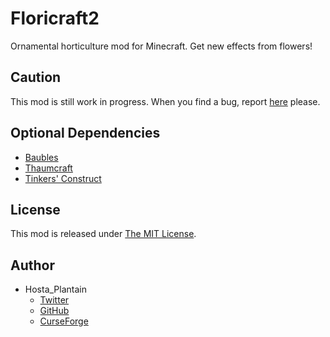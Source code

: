 # Floricraft2

Ornamental horticulture mod for Minecraft. Get new effects from flowers!

## Caution

This mod is still work in progress. When you find a bug, report [here](https://github.com/HostaPlantain/Floricraft2/issues/new) please.

## Optional Dependencies

+ [Baubles](https://minecraft.curseforge.com/projects/baubles)
+ [Thaumcraft](https://minecraft.curseforge.com/projects/thaumcraft)
+ [Tinkers' Construct](https://minecraft.curseforge.com/projects/tinkers-construct)

## License

This mod is released under [The MIT License](/LICENSE).

## Author

+ Hosta_Plantain
	+ [Twitter](https://twitter.com/hosta_plantain)
	+ [GitHub](https://github.com/HostaPlantain)
	+ [CurseForge](https://minecraft.curseforge.com/members/Hosta_Plantain)

